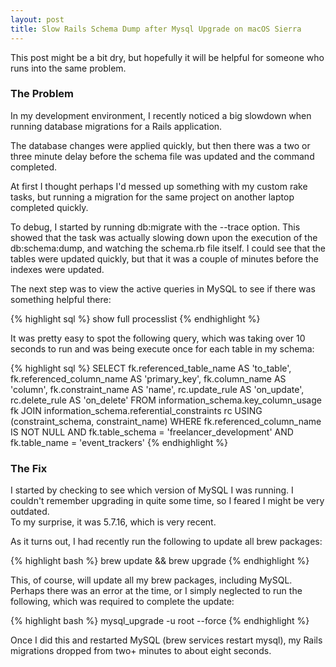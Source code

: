 ```yaml
---
layout: post
title: Slow Rails Schema Dump after Mysql Upgrade on macOS Sierra
---
```


This post might be a bit dry, but hopefully it will be helpful for someone
who runs into the same problem.

### The Problem

In my development environment, I recently noticed a big slowdown when running
database migrations for a Rails application.

The database changes were applied quickly, but then there was a two or three
minute delay before the schema file was updated and the command completed.

At first I thought perhaps I'd messed up something with my custom rake tasks,
but running a migration for the same project on another laptop completed quickly.

To debug, I started by running db:migrate with the --trace option.  This showed
that the task was actually slowing down upon the execution of the
db:schema:dump, and watching the schema.rb file itself.  I could see that the
tables were updated quickly, but that it was a couple of minutes before the
indexes were updated.

The next step was to view the active queries in MySQL to see if there was
something helpful there:

{% highlight sql %}
show full processlist
{% endhighlight %}

It was pretty easy to spot the following query, which was taking over 10
seconds to run and was being execute once for each table in my schema:

{% highlight sql %}
SELECT fk.referenced_table_name AS 'to_table',
       fk.referenced_column_name AS 'primary_key',
       fk.column_name AS 'column',
       fk.constraint_name AS 'name',
       rc.update_rule AS 'on_update',
       rc.delete_rule AS 'on_delete'
FROM information_schema.key_column_usage fk
JOIN information_schema.referential_constraints rc
USING (constraint_schema, constraint_name)
WHERE fk.referenced_column_name IS NOT NULL
  AND fk.table_schema = 'freelancer_development'
  AND fk.table_name = 'event_trackers'
{% endhighlight %}


### The Fix

I started by checking to see which version of MySQL I was running.  I couldn't
remember upgrading in quite some time, so I feared I might be very outdated.  
To my surprise, it was 5.7.16, which is very recent.

As it turns out, I had recently run the following to update all brew packages:

{% highlight bash %}
brew update && brew upgrade
{% endhighlight %}

This, of course, will update all my brew packages, including MySQL.  Perhaps
there was an error at the time, or I simply neglected to run the following, which
was required to complete the update:

{% highlight bash %}
  mysql_upgrade -u root --force
{% endhighlight %}

Once I did this and restarted MySQL (brew services restart mysql), my Rails
migrations dropped from two+ minutes to about eight seconds.
